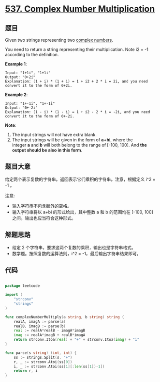 # [537. Complex Number Multiplication](https://leetcode.com/problems/complex-number-multiplication/)


## 题目

Given two strings representing two [complex numbers](https://en.wikipedia.org/wiki/Complex_number).

You need to return a string representing their multiplication. Note i2 = -1 according to the definition.

**Example 1**:

```
Input: "1+1i", "1+1i"
Output: "0+2i"
Explanation: (1 + i) * (1 + i) = 1 + i2 + 2 * i = 2i, and you need convert it to the form of 0+2i.
```

**Example 2**:

```
Input: "1+-1i", "1+-1i"
Output: "0+-2i"
Explanation: (1 - i) * (1 - i) = 1 + i2 - 2 * i = -2i, and you need convert it to the form of 0+-2i.
```

**Note**:

1. The input strings will not have extra blank.
2. The input strings will be given in the form of **a+bi**, where the integer **a** and **b** will both belong to the range of [-100, 100]. And **the output should be also in this form**.

## 题目大意

给定两个表示复数的字符串。返回表示它们乘积的字符串。注意，根据定义 i^2 = -1 。

注意:

- 输入字符串不包含额外的空格。
- 输入字符串将以 a+bi 的形式给出，其中整数 a 和 b 的范围均在 [-100, 100] 之间。输出也应当符合这种形式。



## 解题思路

- 给定 2 个字符串，要求这两个复数的乘积，输出也是字符串格式。
- 数学题。按照复数的运算法则，i^2 = -1，最后输出字符串结果即可。

## 代码

```go

package leetcode

import (
	"strconv"
	"strings"
)

func complexNumberMultiply(a string, b string) string {
	realA, imagA := parse(a)
	realB, imagB := parse(b)
	real := realA*realB - imagA*imagB
	imag := realA*imagB + realB*imagA
	return strconv.Itoa(real) + "+" + strconv.Itoa(imag) + "i"
}

func parse(s string) (int, int) {
	ss := strings.Split(s, "+")
	r, _ := strconv.Atoi(ss[0])
	i, _ := strconv.Atoi(ss[1][:len(ss[1])-1])
	return r, i
}

```